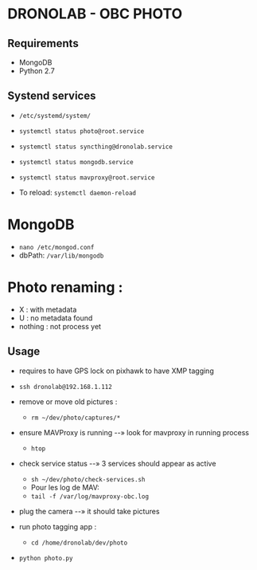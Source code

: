 # DRONOLAB - OBC PHOTO

## Requirements
* MongoDB
* Python 2.7

## Systend services

* `/etc/systemd/system/`

* `systemctl status photo@root.service`

* `systemctl status syncthing@dronolab.service`

* `systemctl status mongodb.service`

* `systemctl status mavproxy@root.service`

* To reload: `systemctl daemon-reload`


# MongoDB

* `nano /etc/mongod.conf`
* dbPath: `/var/lib/mongodb`

# Photo renaming :

* X : with metadata
* U : no metadata found
* nothing : not process yet

## Usage

* requires to have GPS lock on pixhawk to have XMP tagging

* `ssh dronolab@192.168.1.112`

* remove or move old pictures :
  * `rm ~/dev/photo/captures/*`

* ensure MAVProxy is running --» look for mavproxy in running process
  * `htop`

* check service status --» 3 services should appear as active
  * `sh ~/dev/photo/check-services.sh`
  * Pour les log de MAV:
  * `tail -f /var/log/mavproxy-obc.log`

* plug the camera --» it should take pictures

* run photo tagging app :
  * `cd /home/dronolab/dev/photo`
 * `python photo.py`
